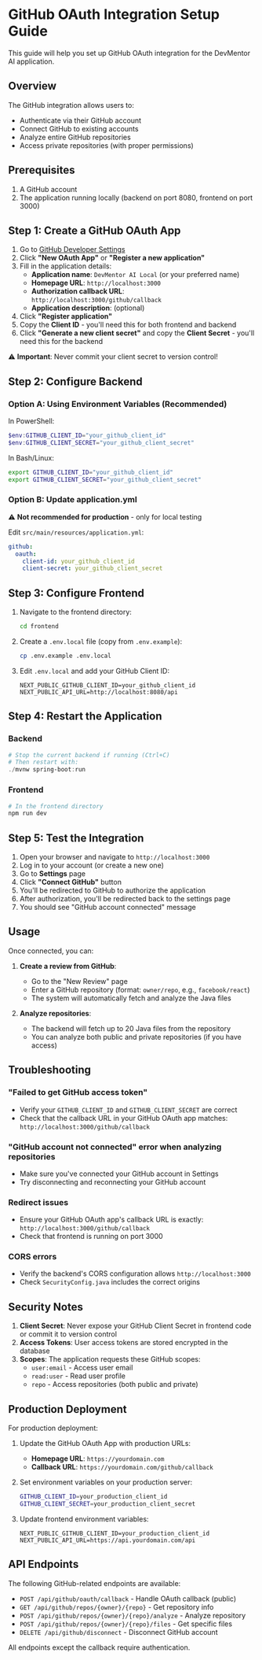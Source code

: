 # GitHub OAuth Integration Setup Guide

This guide will help you set up GitHub OAuth integration for the DevMentor AI application.

## Overview

The GitHub integration allows users to:
- Authenticate via their GitHub account
- Connect GitHub to existing accounts
- Analyze entire GitHub repositories
- Access private repositories (with proper permissions)

## Prerequisites

1. A GitHub account
2. The application running locally (backend on port 8080, frontend on port 3000)

## Step 1: Create a GitHub OAuth App

1. Go to [GitHub Developer Settings](https://github.com/settings/developers)
2. Click **"New OAuth App"** or **"Register a new application"**
3. Fill in the application details:
   - **Application name**: `DevMentor AI Local` (or your preferred name)
   - **Homepage URL**: `http://localhost:3000`
   - **Authorization callback URL**: `http://localhost:3000/github/callback`
   - **Application description**: (optional)
4. Click **"Register application"**
5. Copy the **Client ID** - you'll need this for both frontend and backend
6. Click **"Generate a new client secret"** and copy the **Client Secret** - you'll need this for the backend

⚠️ **Important**: Never commit your client secret to version control!

## Step 2: Configure Backend

### Option A: Using Environment Variables (Recommended)

In PowerShell:
```powershell
$env:GITHUB_CLIENT_ID="your_github_client_id"
$env:GITHUB_CLIENT_SECRET="your_github_client_secret"
```

In Bash/Linux:
```bash
export GITHUB_CLIENT_ID="your_github_client_id"
export GITHUB_CLIENT_SECRET="your_github_client_secret"
```

### Option B: Update application.yml

⚠️ **Not recommended for production** - only for local testing

Edit `src/main/resources/application.yml`:

```yaml
github:
  oauth:
    client-id: your_github_client_id
    client-secret: your_github_client_secret
```

## Step 3: Configure Frontend

1. Navigate to the frontend directory:
   ```bash
   cd frontend
   ```

2. Create a `.env.local` file (copy from `.env.example`):
   ```bash
   cp .env.example .env.local
   ```

3. Edit `.env.local` and add your GitHub Client ID:
   ```env
   NEXT_PUBLIC_GITHUB_CLIENT_ID=your_github_client_id
   NEXT_PUBLIC_API_URL=http://localhost:8080/api
   ```

## Step 4: Restart the Application

### Backend
```powershell
# Stop the current backend if running (Ctrl+C)
# Then restart with:
./mvnw spring-boot:run
```

### Frontend
```powershell
# In the frontend directory
npm run dev
```

## Step 5: Test the Integration

1. Open your browser and navigate to `http://localhost:3000`
2. Log in to your account (or create a new one)
3. Go to **Settings** page
4. Click **"Connect GitHub"** button
5. You'll be redirected to GitHub to authorize the application
6. After authorization, you'll be redirected back to the settings page
7. You should see "GitHub account connected" message

## Usage

Once connected, you can:

1. **Create a review from GitHub**:
   - Go to the "New Review" page
   - Enter a GitHub repository (format: `owner/repo`, e.g., `facebook/react`)
   - The system will automatically fetch and analyze the Java files

2. **Analyze repositories**:
   - The backend will fetch up to 20 Java files from the repository
   - You can analyze both public and private repositories (if you have access)

## Troubleshooting

### "Failed to get GitHub access token"
- Verify your `GITHUB_CLIENT_ID` and `GITHUB_CLIENT_SECRET` are correct
- Check that the callback URL in your GitHub OAuth app matches: `http://localhost:3000/github/callback`

### "GitHub account not connected" error when analyzing repositories
- Make sure you've connected your GitHub account in Settings
- Try disconnecting and reconnecting your GitHub account

### Redirect issues
- Ensure your GitHub OAuth app's callback URL is exactly: `http://localhost:3000/github/callback`
- Check that frontend is running on port 3000

### CORS errors
- Verify the backend's CORS configuration allows `http://localhost:3000`
- Check `SecurityConfig.java` includes the correct origins

## Security Notes

1. **Client Secret**: Never expose your GitHub Client Secret in frontend code or commit it to version control
2. **Access Tokens**: User access tokens are stored encrypted in the database
3. **Scopes**: The application requests these GitHub scopes:
   - `user:email` - Access user email
   - `read:user` - Read user profile
   - `repo` - Access repositories (both public and private)

## Production Deployment

For production deployment:

1. Update the GitHub OAuth App with production URLs:
   - **Homepage URL**: `https://yourdomain.com`
   - **Callback URL**: `https://yourdomain.com/github/callback`

2. Set environment variables on your production server:
   ```bash
   GITHUB_CLIENT_ID=your_production_client_id
   GITHUB_CLIENT_SECRET=your_production_client_secret
   ```

3. Update frontend environment variables:
   ```env
   NEXT_PUBLIC_GITHUB_CLIENT_ID=your_production_client_id
   NEXT_PUBLIC_API_URL=https://api.yourdomain.com/api
   ```

## API Endpoints

The following GitHub-related endpoints are available:

- `POST /api/github/oauth/callback` - Handle OAuth callback (public)
- `GET /api/github/repos/{owner}/{repo}` - Get repository info
- `POST /api/github/repos/{owner}/{repo}/analyze` - Analyze repository
- `POST /api/github/repos/{owner}/{repo}/files` - Get specific files
- `DELETE /api/github/disconnect` - Disconnect GitHub account

All endpoints except the callback require authentication.
